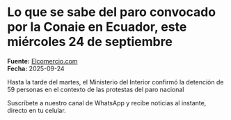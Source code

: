 # Lo que se sabe del paro convocado por la Conaie en Ecuador, este miércoles 24 de septiembre

**Fuente:** [Elcomercio.com](https://www.elcomercio.com/actualidad/politica/lo-que-se-sabe-paro-convocado-conaie-ecuador-miercoles-24-de-septiembre/)  
**Fecha:** 2025-09-24

Hasta la tarde del martes, el Ministerio del Interior confirmó la detención de 59 personas en el contexto de las protestas del paro nacional

Suscríbete a nuestro canal de WhatsApp y recibe noticias al instante, directo en tu celular.
